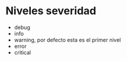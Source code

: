 # Niveles severidad

- debug
- info
- warning, por defecto esta es el primer nivel
- error
- critical
